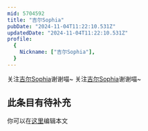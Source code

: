 ```yaml
---
mid: 5704592
title: "吉尔Sophia"
pubDate: "2024-11-04T11:22:10.531Z"
updatedDate: "2024-11-04T11:22:10.531Z"
profile:
  {
    Nickname: ["吉尔Sophia"],
  }
---
```


关注[吉尔Sophia](https://space.bilibili.com/5704592)谢谢喵~ 关注[吉尔Sophia](https://space.bilibili.com/5704592)谢谢喵~

## 此条目有待补充
你可以在[这里](https://github.com/Yuhanawa/VTuber.ICU-Content/edit/master/v/吉尔Sophia/index.md)编辑本文
